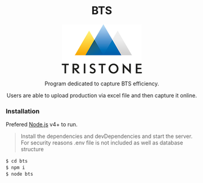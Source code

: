 <center><strong><h1>BTS</h1></strong></center>


<p align="center">
  <img src="https://raw.githubusercontent.com/aramogs/bts/master/public/img/tristone_logo_head.png" />
</p>

<center><p>Program dedicated to capture  BTS efficiency. </p></center>
<center><p>Users are able to upload production via excel file and then capture it online. </p></center>

### Installation

Prefered  [Node.js](https://nodejs.org/) v4+ to run.

>Install the dependencies and devDependencies and start the server.
>For security reasons .env file is not included as well as database structure

```sh
$ cd bts
$ npm i
$ node bts
```